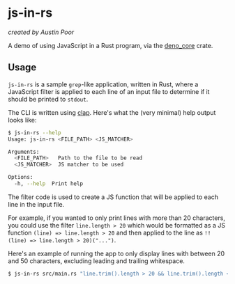 # js-in-rs

_created by Austin Poor_

A demo of using JavaScript in a Rust program, via the [deno_core](https://docs.rs/deno_core/) crate.

## Usage

`js-in-rs` is a sample `grep`-like application, written in Rust, where a JavaScript filter is applied to each
line of an input file to determine if it should be printed to `stdout`.

The CLI is written using [clap](https://docs.rs/clap/). Here's what the (very minimal) help output looks like:

```sh
$ js-in-rs --help
Usage: js-in-rs <FILE_PATH> <JS_MATCHER>

Arguments:
  <FILE_PATH>   Path to the file to be read
  <JS_MATCHER>  JS matcher to be used

Options:
  -h, --help  Print help
```

The filter code is used to create a JS function that will be applied to each line in the input file.

For example, if you wanted to only print lines with more than 20 characters, you could use the filter
`line.length > 20` which would be formatted as a JS function `(line) => line.length > 20` and then
applied to the line as `!!(line) => line.length > 20)("...")`.

Here's an example of running the app to only display lines with between 20 and 50 characters, excluding
leading and trailing whitespace.

```sh
$ js-in-rs src/main.rs "line.trim().length > 20 && line.trim().length < 50"
```

